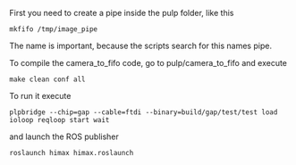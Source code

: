 First you need to create a pipe inside the pulp folder, like this
```
mkfifo /tmp/image_pipe
```
The name is important, because the scripts search for this names pipe.

To compile the camera_to_fifo code, go to pulp/camera_to_fifo and execute
```
make clean conf all
```

To run it execute
```
plpbridge --chip=gap --cable=ftdi --binary=build/gap/test/test load ioloop reqloop start wait
```
and launch the ROS publisher
```
roslaunch himax himax.roslaunch
```



